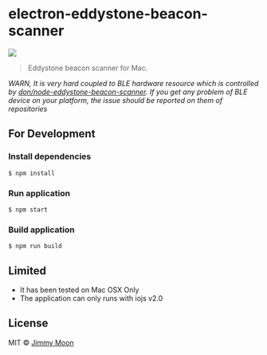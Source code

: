 # electron-eddystone-beacon-scanner

![](https://cloud.githubusercontent.com/assets/124117/9699181/12337bd6-5414-11e5-9bf8-5444b2b92244.png)

> Eddystone beacon scanner for Mac.

*WARN, It is very hard coupled to BLE hardware resource which is controlled by [don/node-eddystone-beacon-scanner](https://github.com/sandeepmistry/node-eddystone-beacon-scanner). If you get any problem of BLE device on your platform, the issue should be reported on them of repositories*

## For Development

### Install dependencies

```
$ npm install
```

### Run application

```
$ npm start
```

### Build application

```
$ npm run build
```

## Limited

- It has been tested on Mac OSX Only
- The application can only runs with iojs v2.0

## License

MIT © [Jimmy Moon](http://ragingwind.me)